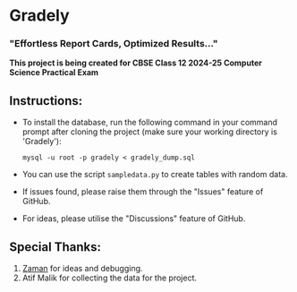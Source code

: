 # Gradely
### "Effortless Report Cards, Optimized Results..."


**This project is being created for CBSE Class 12 2024-25 Computer Science Practical Exam**


## Instructions:
* To install the database, run the following command in your command prompt after cloning the project (make sure your working directory is 'Gradely'):

	`mysql -u root -p gradely < gradely_dump.sql`
	
* You can use the script `sampledata.py` to create tables with random data.
* If issues found, please raise them through the "Issues" feature of GitHub.
* For ideas, please utilise the "Discussions" feature of GitHub.


## Special Thanks:
1. [Zaman](https://github.com/infrared-o8/) for ideas and debugging.
2. Atif Malik for collecting the data for the project.
